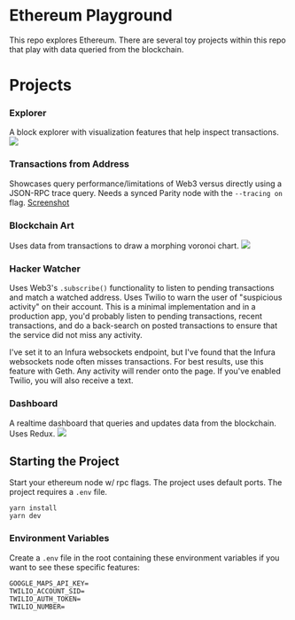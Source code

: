 
# Ethereum Playground
This repo explores Ethereum. There are several toy projects within this repo that play with data queried from the blockchain.

# Projects

### Explorer
A block explorer with visualization features that help inspect transactions.
![](https://github.com/rodocite/ethereum-playground/blob/master/explorer.png)

### Transactions from Address
Showcases query performance/limitations of Web3 versus directly using a JSON-RPC trace query. Needs a synced Parity node with the `--tracing on` flag.
[Screenshot](https://github.com/rodocite/ethereum-playground/blob/master/queries.png)

### Blockchain Art
Uses data from transactions to draw a morphing voronoi chart.
![](https://github.com/rodocite/ethereum-playground/blob/master/art.gif)

### Hacker Watcher
Uses Web3's `.subscribe()` functionality to listen to pending transactions and match a watched address. Uses Twilio to warn the user of "suspicious activity" on their account. This is a minimal implementation and in a production app, you'd probably listen to pending transactions, recent transactions, and do a back-search on posted transactions to ensure that the service did not miss any activity.

I've set it to an Infura websockets endpoint, but I've found that the Infura websockets node often misses transactions. For best results, use this feature with Geth. Any activity will render onto the page. If you've enabled Twilio, you will also receive a text.

### Dashboard
A realtime dashboard that queries and updates data from the blockchain. Uses Redux.
![](https://github.com/rodocite/ethereum-playground/blob/master/dashboard.png)

## Starting the Project
Start your ethereum node w/ rpc flags. The project uses default ports. The project requires a `.env` file.

```
yarn install
yarn dev
```

### Environment Variables
Create a `.env` file in the root containing these environment variables if you want to see these specific features:
```
GOOGLE_MAPS_API_KEY=
TWILIO_ACCOUNT_SID=
TWILIO_AUTH_TOKEN=
TWILIO_NUMBER=
```